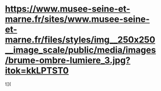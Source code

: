 # https://www.musee-seine-et-marne.fr/sites/www.musee-seine-et-marne.fr/files/styles/img__250x250__image_scale/public/media/images/brume-ombre-lumiere_3.jpg?itok=kkLPTST0

![](
